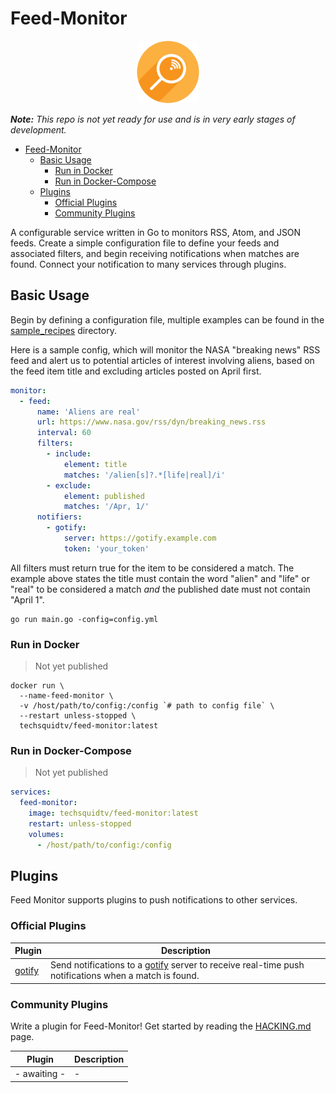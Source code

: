 # Feed-Monitor

<p align="center">
  <img src=".github/img/feed-monitor-logo-color.svg" width="100" height="100">
</p>

_**Note:** This repo is not yet ready for use and is in very early stages of development._

- [Feed-Monitor](#feed-monitor)
  - [Basic Usage](#basic-usage)
    - [Run in Docker](#run-in-docker)
    - [Run in Docker-Compose](#run-in-docker-compose)
  - [Plugins](#plugins)
    - [Official Plugins](#official-plugins)
    - [Community Plugins](#community-plugins)

A configurable service written in Go to monitors RSS, Atom, and JSON feeds. Create a simple configuration file to define your feeds and associated filters, and begin receiving notifications when matches are found. Connect your notification to many services through plugins.

## Basic Usage

Begin by defining a configuration file, multiple examples can be found in the [sample_recipes](./sample_recipes/) directory.

Here is a sample config, which will monitor the NASA "breaking news" RSS feed and alert us to potential articles of interest involving aliens, based on the feed item title and excluding articles posted on April first.

```yaml
monitor:
  - feed:
      name: 'Aliens are real'
      url: https://www.nasa.gov/rss/dyn/breaking_news.rss
      interval: 60
      filters:
        - include:
            element: title
            matches: '/alien[s]?.*[life|real]/i'
        - exclude:
            element: published
            matches: '/Apr, 1/'
      notifiers:
        - gotify:
            server: https://gotify.example.com
            token: 'your_token'
```

All filters must return true for the item to be considered a match. The example above states the title must contain the word "alien" and "life" or "real" to be considered a match _and_ the published date must not contain "April 1".

```shell
go run main.go -config=config.yml
```

### Run in Docker

> Not yet published

```shell
docker run \
  --name-feed-monitor \
  -v /host/path/to/config:/config `# path to config file` \
  --restart unless-stopped \
  techsquidtv/feed-monitor:latest
```

### Run in Docker-Compose

> Not yet published

```yaml
services:
  feed-monitor:
    image: techsquidtv/feed-monitor:latest
    restart: unless-stopped
    volumes:
      - /host/path/to/config:/config
```

## Plugins

Feed Monitor supports plugins to push notifications to other services.

### Official Plugins

| Plugin | Description |
| --- | --- |
| [gotify](./plugins/gotify/) | Send notifications to a [gotify](https://gotify.io) server to receive real-time push notifications when a match is found. |

### Community Plugins

Write a plugin for Feed-Monitor! Get started by reading the  [HACKING.md](./HACKING.md) page.

| Plugin | Description |
| --- | --- |
| - awaiting - | - |
